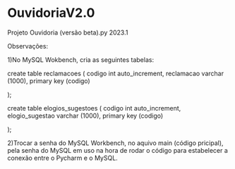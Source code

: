 # OuvidoriaV2.0
Projeto Ouvidoria (versão beta).py 2023.1


Observações:

1)No MySQL Wokbench, cria as seguintes tabelas:

create table reclamacoes (
codigo int auto_increment,
reclamacao varchar (1000),
primary key (codigo)

);

create table elogios_sugestoes (
codigo int auto_increment,
elogio_sugestao varchar (1000),
primary key (codigo)

);

2)Trocar a senha do MySQL Workbench, no aquivo main (código pricipal), pela senha do MySQL em uso na hora de rodar o código para estabelecer a conexão entre o Pycharm e o MySQL.
